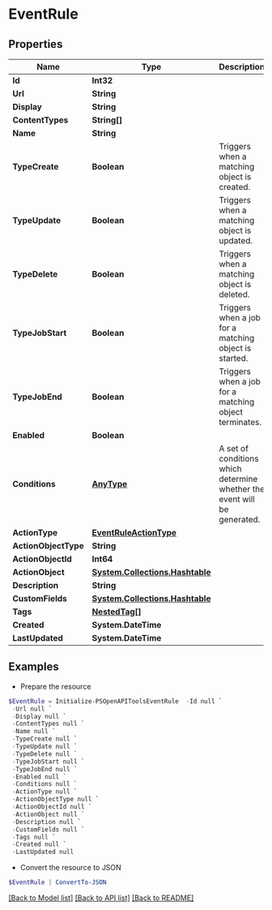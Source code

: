 # EventRule
## Properties

Name | Type | Description | Notes
------------ | ------------- | ------------- | -------------
**Id** | **Int32** |  | [readonly] 
**Url** | **String** |  | [readonly] 
**Display** | **String** |  | [readonly] 
**ContentTypes** | **String[]** |  | 
**Name** | **String** |  | 
**TypeCreate** | **Boolean** | Triggers when a matching object is created. | [optional] 
**TypeUpdate** | **Boolean** | Triggers when a matching object is updated. | [optional] 
**TypeDelete** | **Boolean** | Triggers when a matching object is deleted. | [optional] 
**TypeJobStart** | **Boolean** | Triggers when a job for a matching object is started. | [optional] 
**TypeJobEnd** | **Boolean** | Triggers when a job for a matching object terminates. | [optional] 
**Enabled** | **Boolean** |  | [optional] 
**Conditions** | [**AnyType**](.md) | A set of conditions which determine whether the event will be generated. | [optional] 
**ActionType** | [**EventRuleActionType**](EventRuleActionType.md) |  | 
**ActionObjectType** | **String** |  | 
**ActionObjectId** | **Int64** |  | [optional] 
**ActionObject** | [**System.Collections.Hashtable**](AnyType.md) |  | [readonly] 
**Description** | **String** |  | [optional] 
**CustomFields** | [**System.Collections.Hashtable**](AnyType.md) |  | [optional] 
**Tags** | [**NestedTag[]**](NestedTag.md) |  | [optional] 
**Created** | **System.DateTime** |  | [readonly] 
**LastUpdated** | **System.DateTime** |  | [readonly] 

## Examples

- Prepare the resource
```powershell
$EventRule = Initialize-PSOpenAPIToolsEventRule  -Id null `
 -Url null `
 -Display null `
 -ContentTypes null `
 -Name null `
 -TypeCreate null `
 -TypeUpdate null `
 -TypeDelete null `
 -TypeJobStart null `
 -TypeJobEnd null `
 -Enabled null `
 -Conditions null `
 -ActionType null `
 -ActionObjectType null `
 -ActionObjectId null `
 -ActionObject null `
 -Description null `
 -CustomFields null `
 -Tags null `
 -Created null `
 -LastUpdated null
```

- Convert the resource to JSON
```powershell
$EventRule | ConvertTo-JSON
```

[[Back to Model list]](../README.md#documentation-for-models) [[Back to API list]](../README.md#documentation-for-api-endpoints) [[Back to README]](../README.md)

